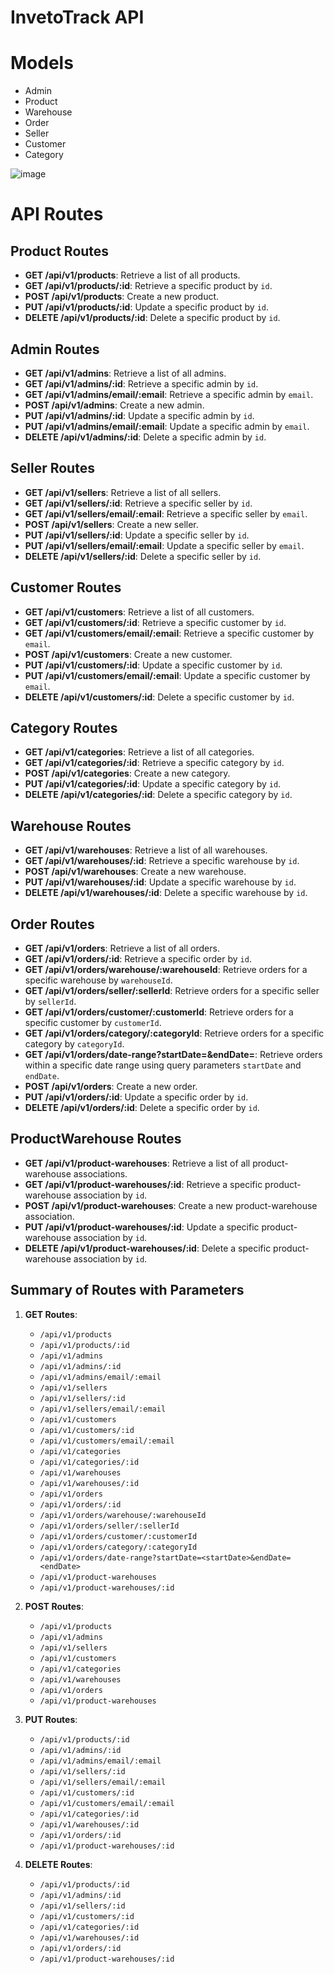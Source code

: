 # InvetoTrack API

# Models

- Admin
- Product
- Warehouse
- Order
- Seller
- Customer
- Category

![image](https://github.com/vasujain275/InventoTrack/assets/69643310/4c2d9d70-d533-4aa8-ba37-80e91e9b417b)

# API Routes

## Product Routes
- **GET /api/v1/products**: Retrieve a list of all products.
- **GET /api/v1/products/:id**: Retrieve a specific product by `id`.
- **POST /api/v1/products**: Create a new product.
- **PUT /api/v1/products/:id**: Update a specific product by `id`.
- **DELETE /api/v1/products/:id**: Delete a specific product by `id`.

## Admin Routes
- **GET /api/v1/admins**: Retrieve a list of all admins.
- **GET /api/v1/admins/:id**: Retrieve a specific admin by `id`.
- **GET /api/v1/admins/email/:email**: Retrieve a specific admin by `email`.
- **POST /api/v1/admins**: Create a new admin.
- **PUT /api/v1/admins/:id**: Update a specific admin by `id`.
- **PUT /api/v1/admins/email/:email**: Update a specific admin by `email`.
- **DELETE /api/v1/admins/:id**: Delete a specific admin by `id`.

## Seller Routes
- **GET /api/v1/sellers**: Retrieve a list of all sellers.
- **GET /api/v1/sellers/:id**: Retrieve a specific seller by `id`.
- **GET /api/v1/sellers/email/:email**: Retrieve a specific seller by `email`.
- **POST /api/v1/sellers**: Create a new seller.
- **PUT /api/v1/sellers/:id**: Update a specific seller by `id`.
- **PUT /api/v1/sellers/email/:email**: Update a specific seller by `email`.
- **DELETE /api/v1/sellers/:id**: Delete a specific seller by `id`.

## Customer Routes
- **GET /api/v1/customers**: Retrieve a list of all customers.
- **GET /api/v1/customers/:id**: Retrieve a specific customer by `id`.
- **GET /api/v1/customers/email/:email**: Retrieve a specific customer by `email`.
- **POST /api/v1/customers**: Create a new customer.
- **PUT /api/v1/customers/:id**: Update a specific customer by `id`.
- **PUT /api/v1/customers/email/:email**: Update a specific customer by `email`.
- **DELETE /api/v1/customers/:id**: Delete a specific customer by `id`.

## Category Routes
- **GET /api/v1/categories**: Retrieve a list of all categories.
- **GET /api/v1/categories/:id**: Retrieve a specific category by `id`.
- **POST /api/v1/categories**: Create a new category.
- **PUT /api/v1/categories/:id**: Update a specific category by `id`.
- **DELETE /api/v1/categories/:id**: Delete a specific category by `id`.

## Warehouse Routes
- **GET /api/v1/warehouses**: Retrieve a list of all warehouses.
- **GET /api/v1/warehouses/:id**: Retrieve a specific warehouse by `id`.
- **POST /api/v1/warehouses**: Create a new warehouse.
- **PUT /api/v1/warehouses/:id**: Update a specific warehouse by `id`.
- **DELETE /api/v1/warehouses/:id**: Delete a specific warehouse by `id`.

## Order Routes
- **GET /api/v1/orders**: Retrieve a list of all orders.
- **GET /api/v1/orders/:id**: Retrieve a specific order by `id`.
- **GET /api/v1/orders/warehouse/:warehouseId**: Retrieve orders for a specific warehouse by `warehouseId`.
- **GET /api/v1/orders/seller/:sellerId**: Retrieve orders for a specific seller by `sellerId`.
- **GET /api/v1/orders/customer/:customerId**: Retrieve orders for a specific customer by `customerId`.
- **GET /api/v1/orders/category/:categoryId**: Retrieve orders for a specific category by `categoryId`.
- **GET /api/v1/orders/date-range?startDate=<startDate>&endDate=<endDate>**: Retrieve orders within a specific date range using query parameters `startDate` and `endDate`.
- **POST /api/v1/orders**: Create a new order.
- **PUT /api/v1/orders/:id**: Update a specific order by `id`.
- **DELETE /api/v1/orders/:id**: Delete a specific order by `id`.

## ProductWarehouse Routes
- **GET /api/v1/product-warehouses**: Retrieve a list of all product-warehouse associations.
- **GET /api/v1/product-warehouses/:id**: Retrieve a specific product-warehouse association by `id`.
- **POST /api/v1/product-warehouses**: Create a new product-warehouse association.
- **PUT /api/v1/product-warehouses/:id**: Update a specific product-warehouse association by `id`.
- **DELETE /api/v1/product-warehouses/:id**: Delete a specific product-warehouse association by `id`.

## Summary of Routes with Parameters
1. **GET Routes**:
   - `/api/v1/products`
   - `/api/v1/products/:id`
   - `/api/v1/admins`
   - `/api/v1/admins/:id`
   - `/api/v1/admins/email/:email`
   - `/api/v1/sellers`
   - `/api/v1/sellers/:id`
   - `/api/v1/sellers/email/:email`
   - `/api/v1/customers`
   - `/api/v1/customers/:id`
   - `/api/v1/customers/email/:email`
   - `/api/v1/categories`
   - `/api/v1/categories/:id`
   - `/api/v1/warehouses`
   - `/api/v1/warehouses/:id`
   - `/api/v1/orders`
   - `/api/v1/orders/:id`
   - `/api/v1/orders/warehouse/:warehouseId`
   - `/api/v1/orders/seller/:sellerId`
   - `/api/v1/orders/customer/:customerId`
   - `/api/v1/orders/category/:categoryId`
   - `/api/v1/orders/date-range?startDate=<startDate>&endDate=<endDate>`
   - `/api/v1/product-warehouses`
   - `/api/v1/product-warehouses/:id`

2. **POST Routes**:
   - `/api/v1/products`
   - `/api/v1/admins`
   - `/api/v1/sellers`
   - `/api/v1/customers`
   - `/api/v1/categories`
   - `/api/v1/warehouses`
   - `/api/v1/orders`
   - `/api/v1/product-warehouses`

3. **PUT Routes**:
   - `/api/v1/products/:id`
   - `/api/v1/admins/:id`
   - `/api/v1/admins/email/:email`
   - `/api/v1/sellers/:id`
   - `/api/v1/sellers/email/:email`
   - `/api/v1/customers/:id`
   - `/api/v1/customers/email/:email`
   - `/api/v1/categories/:id`
   - `/api/v1/warehouses/:id`
   - `/api/v1/orders/:id`
   - `/api/v1/product-warehouses/:id`

4. **DELETE Routes**:
   - `/api/v1/products/:id`
   - `/api/v1/admins/:id`
   - `/api/v1/sellers/:id`
   - `/api/v1/customers/:id`
   - `/api/v1/categories/:id`
   - `/api/v1/warehouses/:id`
   - `/api/v1/orders/:id`
   - `/api/v1/product-warehouses/:id`
